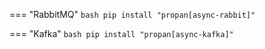 === "RabbitMQ"
    ```bash
    pip install "propan[async-rabbit]"
    ```

=== "Kafka"
    ```bash
    pip install "propan[async-kafka]"
    ```